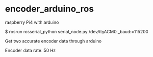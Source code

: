 # encoder_arduino_ros

raspberry Pi4 with arduino

$ rosrun rosserial_python serial_node.py /dev/ttyACM0 _baud:=115200

Get two accurate encoder data through arduino

Encoder data rate: 50 Hz
